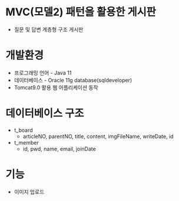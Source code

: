 # MVC(모델2) 패턴을 활용한 게시판
* 질문 및 답변 계층형 구조 게시판

# 개발환경
* 프로그래밍 언어 - Java 11
* 데이터베이스 - Oracle 11g database(sqldeveloper)
* Tomcat9.0 활용 웹 어플리케이션 동작

# 데이터베이스 구조 
* t_board
  * articleNO, parentNO, title, content, imgFileName, writeDate, id
* t_member
  * id, pwd, name, email, joinDate 

# 기능
* 이미지 업로드